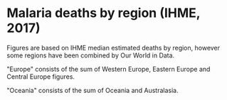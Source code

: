 # Malaria deaths by region (IHME, 2017)

Figures are based on IHME median estimated deaths by region, however some regions have been combined by Our World in Data.

"Europe" consists of the sum of Western Europe, Eastern Europe and Central Europe figures.

"Oceania" consists of the sum of Oceania and Australasia.
